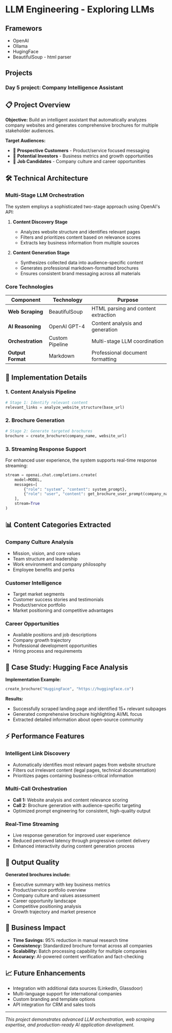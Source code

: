 # LLM Engineering - Exploring LLMs

## Framewors
 - OpenAI
 - Ollama
 - HugingFace
 - BeautifulSoup - html parser

## Projects

### Day 5 project: Company Intelligence Assistant

## 📋 Project Overview

**Objective:** Build an intelligent assistant that automatically analyzes company websites and generates comprehensive brochures for multiple stakeholder audiences.

**Target Audiences:**
- 🎯 **Prospective Customers** - Product/service focused messaging
- 💼 **Potential Investors** - Business metrics and growth opportunities  
- 🚀 **Job Candidates** - Company culture and career opportunities

## 🛠️ Technical Architecture

### Multi-Stage LLM Orchestration
The system employs a sophisticated two-stage approach using OpenAI's API:

1. **Content Discovery Stage**
   - Analyzes website structure and identifies relevant pages
   - Filters and prioritizes content based on relevance scores
   - Extracts key business information from multiple sources

2. **Content Generation Stage**
   - Synthesizes collected data into audience-specific content
   - Generates professional markdown-formatted brochures
   - Ensures consistent brand messaging across all materials

### Core Technologies

| Component | Technology | Purpose |
|-----------|------------|---------|
| **Web Scraping** | BeautifulSoup | HTML parsing and content extraction |
| **AI Reasoning** | OpenAI GPT-4 | Content analysis and generation |
| **Orchestration** | Custom Pipeline | Multi-stage LLM coordination |
| **Output Format** | Markdown | Professional document formatting |

## 🔧 Implementation Details

### 1. Content Analysis Pipeline
```python
# Stage 1: Identify relevant content
relevant_links = analyze_website_structure(base_url)
```

### 2. Brochure Generation
```python
# Stage 2: Generate targeted brochures
brochure = create_brochure(company_name, website_url)
```

### 3. Streaming Response Support
For enhanced user experience, the system supports real-time response streaming:

```python
stream = openai.chat.completions.create(
    model=MODEL,
    messages=[
        {"role": "system", "content": system_prompt},
        {"role": "user", "content": get_brochure_user_prompt(company_name, url)}
    ],
    stream=True
)
```

## 📊 Content Categories Extracted

### Company Culture Analysis
- Mission, vision, and core values
- Team structure and leadership
- Work environment and company philosophy
- Employee benefits and perks

### Customer Intelligence
- Target market segments
- Customer success stories and testimonials
- Product/service portfolio
- Market positioning and competitive advantages

### Career Opportunities
- Available positions and job descriptions
- Company growth trajectory
- Professional development opportunities
- Hiring process and requirements

## 🎯 Case Study: Hugging Face Analysis

**Implementation Example:**
```python
create_brochure("HuggingFace", "https://huggingface.co")
```

**Results:**
- Successfully scraped landing page and identified 15+ relevant subpages
- Generated comprehensive brochure highlighting AI/ML focus
- Extracted detailed information about open-source community

## ⚡ Performance Features

### Intelligent Link Discovery
- Automatically identifies most relevant pages from website structure
- Filters out irrelevant content (legal pages, technical documentation)
- Prioritizes pages containing business-critical information

### Multi-Call Orchestration
- **Call 1:** Website analysis and content relevance scoring
- **Call 2:** Brochure generation with audience-specific targeting
- Optimized prompt engineering for consistent, high-quality output

### Real-Time Streaming
- Live response generation for improved user experience
- Reduced perceived latency through progressive content delivery
- Enhanced interactivity during content generation process

## 🎨 Output Quality

**Generated brochures include:**
- Executive summary with key business metrics
- Product/service portfolio overview
- Company culture and values assessment
- Career opportunity landscape
- Competitive positioning analysis
- Growth trajectory and market presence

## 🚀 Business Impact

- **Time Savings:** 95% reduction in manual research time
- **Consistency:** Standardized brochure format across all companies
- **Scalability:** Batch processing capability for multiple companies
- **Accuracy:** AI-powered content verification and fact-checking

## 📈 Future Enhancements

- Integration with additional data sources (LinkedIn, Glassdoor)
- Multi-language support for international companies
- Custom branding and template options
- API integration for CRM and sales tools

---

*This project demonstrates advanced LLM orchestration, web scraping expertise, and production-ready AI application development.*